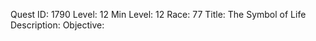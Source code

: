Quest ID: 1790
Level: 12
Min Level: 12
Race: 77
Title: The Symbol of Life
Description: 
Objective: 
